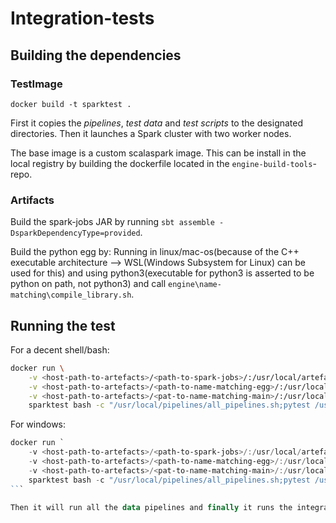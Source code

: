 # Integration-tests

## Building the dependencies
### TestImage
```docker build -t sparktest .```

First it copies the _pipelines_, _test data_ and _test scripts_ to the designated directories.
Then it launches a Spark cluster with two worker nodes. 

The base image is a custom scalaspark image. This can be install in the local registry by building the dockerfile located in the `engine-build-tools`-repo.

### Artifacts

Build the spark-jobs JAR by running `sbt assemble -DsparkDependencyType=provided`.

Build the python egg by: Running in linux/mac-os(because of the C++ executable architecture --> WSL(Windows Subsystem for Linux) can be used for this) and using python3(executable for python3 is asserted to be python on path, not python3) and call `engine\name-matching\compile_library.sh`.

## Running the test
For a decent shell/bash:
``` sh
docker run \
    -v <host-path-to-artefacts>/<path-to-spark-jobs>/:/usr/local/artefacts/sparkjobs \
    -v <host-path-to-artefacts>/<path-to-name-matching-egg>/:/usr/local/artefacts/name-matching/egg/ \
    -v <host-path-to-artefacts>/<pat-to-name-matching-main>/:/usr/local/artefacts/name-matching/main/ \
    sparktest bash -c "/usr/local/pipelines/all_pipelines.sh;pytest /usr/local/it-test/tests/"
```

For windows:
````PowerShell
docker run `
    -v <host-path-to-artefacts>/<path-to-spark-jobs>/:/usr/local/artefacts/sparkjobs `
    -v <host-path-to-artefacts>/<path-to-name-matching-egg>/:/usr/local/artefacts/name-matching/egg/ `
    -v <host-path-to-artefacts>/<pat-to-name-matching-main>/:/usr/local/artefacts/name-matching/main/ `
    sparktest bash -c "/usr/local/pipelines/all_pipelines.sh;pytest /usr/local/it-test/tests/"
```

Then it will run all the data pipelines and finally it runs the integration test suite to verify the results.
